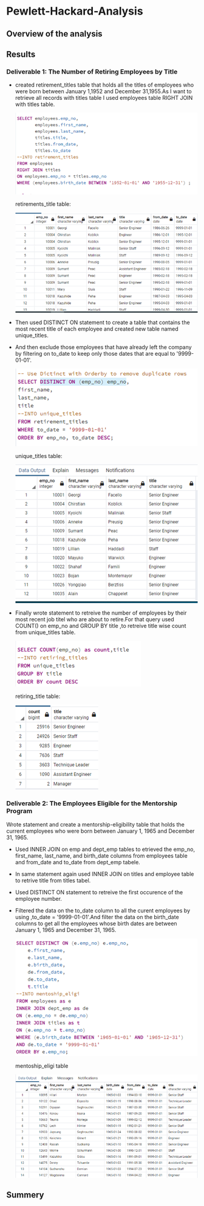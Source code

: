 # Pewlett-Hackard-Analysis
## Overview of the analysis

## Results

### Deliverable 1: The Number of Retiring Employees by Title
- created retirement_titles table that holds all the titles of employees who were born between January 1,1952 and December 31,1955.As I want to retrieve all records with titles table I used employees table RIGHT JOIN with titles table.


     ![](images/retirement_titlesQ.PNG)
 
    retirements_title table:
    
     ![](images/retirement_titles_table.PNG)
   
- Then used DISTINCT ON statement to create a table that contains the most recent title of each employee and created new table named unique_titles.

- And then exclude those employees that have already left the company by filtering on to_date to keep only those dates that are equal to '9999-01-01'.

    ![](images/distinct%20titleQ.PNG)
 
 
   unique_titles table:
 
    ![](images/unique_titles_table.PNG)

- Finally wrote statement to retreive the number of employees by their most recent job titel who are about to retire.For that query used COUNT() on emp_no and GROUP BY title ,to retreive title wise count from unique_titles table.
 
   ![](images/counttitleQ.PNG)
    
   retiring_title table:
    
   
     ![](images/retirering_title%20table.PNG)


### Deliverable 2: The Employees Eligible for the Mentorship Program

Wrote statement and create a mentorship-eligibility table that holds the current employees who were born between January 1, 1965 and December 31, 1965.

- Used INNER JOIN  on emp and dept_emp tables to etrieved the emp_no, first_name, last_name, and birth_date columns from employees table and from_date and to_date from dept_emp tabele.

- In same statement again used INNER JOIN on titles and employee table to retrive title from titles tabel.

- Used DISTINCT ON statement to retreive the first occurence of the employee number.
- Filtered the data on the to_date column to all the curent employees by using ,to_date = '9999-01-01'.And filter the data on the birth_date columns to get all the employees whose birth dates are between January 1, 1965 and December 31, 1965.

     ![](images/mentonship_eligibilityQ.PNG)
     
     mentoship_eligi table
     
     ![](images/mentoshi_eligi_table.PNG)
     
## Summery
